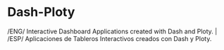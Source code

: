 # Dash-Ploty
/ENG/ Interactive Dashboard Applications created with Dash and Ploty. | /ESP/ Aplicaciones de Tableros Interactivos creados con Dash y Ploty.
